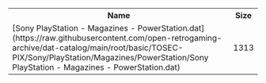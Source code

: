 <table>
<tr><th>Name</th><th>Size</th></tr>
<tr><td>
[Sony PlayStation - Magazines - PowerStation.dat](https://raw.githubusercontent.com/open-retrogaming-archive/dat-catalog/main/root/basic/TOSEC-PIX/Sony/PlayStation/Magazines/PowerStation/Sony PlayStation - Magazines - PowerStation.dat)
</td><td>1313</td></tr>
</table>
